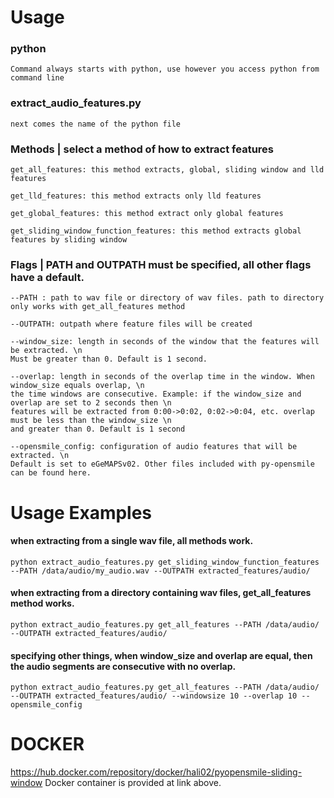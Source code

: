 
# Usage

### python
	Command always starts with python, use however you access python from command line

### extract_audio_features.py
	next comes the name of the python file

### Methods | select a method of how to extract features

	get_all_features: this method extracts, global, sliding window and lld features

	get_lld_features: this method extracts only lld features

	get_global_features: this method extract only global features

	get_sliding_window_function_features: this method extracts global features by sliding window

### Flags | PATH and OUTPATH must be specified, all other flags have a default. 

	--PATH : path to wav file or directory of wav files. path to directory only works with get_all_features method

	--OUTPATH: outpath where feature files will be created

	--window_size: length in seconds of the window that the features will be extracted. \n
	Must be greater than 0. Default is 1 second.

	--overlap: length in seconds of the overlap time in the window. When window_size equals overlap, \n 
	the time windows are consecutive. Example: if the window_size and overlap are set to 2 seconds then \n
	features will be extracted from 0:00->0:02, 0:02->0:04, etc. overlap must be less than the window_size \n
	and greater than 0. Default is 1 second

	--opensmile_config: configuration of audio features that will be extracted. \n
	Default is set to eGeMAPSv02. Other files included with py-opensmile can be found here. 

# Usage Examples

#### when extracting from a single wav file, all methods work. 
	python extract_audio_features.py get_sliding_window_function_features --PATH /data/audio/my_audio.wav --OUTPATH extracted_features/audio/

#### when extracting from a directory containing wav files, get_all_features method works.
	python extract_audio_features.py get_all_features --PATH /data/audio/ --OUTPATH extracted_features/audio/

#### specifying other things, when window_size and overlap are equal, then the audio segments are consecutive with no overlap.
	python extract_audio_features.py get_all_features --PATH /data/audio/ --OUTPATH extracted_features/audio/ --windowsize 10 --overlap 10 --opensmile_config 

# DOCKER
https://hub.docker.com/repository/docker/hali02/pyopensmile-sliding-window
Docker container is provided at link above.
